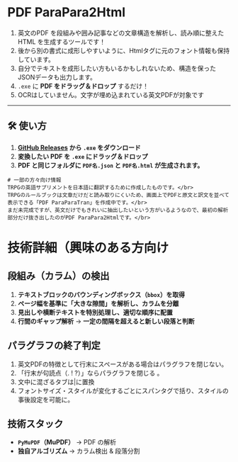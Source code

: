 # PDF ParaPara2Html  
1. 英文のPDF を段組みや囲み記事などの文章構造を解析し、読み順に整えた HTML を生成するツールです！
2. 後から別の書式に成形しやすいように、Htmlタグに元のフォント情報も保持しています。
3. 自分でテキストを成形したい方もいるかもしれないため、構造を保ったJSONデータも出力します。
4. `.exe` に **PDF をドラッグ＆ドロップ** するだけ！  
5. OCRはしていません。文字が埋め込まれている英文PDFが対象です

---

## **🛠 使い方**
1. **[GitHub Releases](https://github.com/memo77/releases) から `.exe` をダウンロード**  
2. **変換したい PDF を `.exe` にドラッグ＆ドロップ**  
3. **PDF と同じフォルダに `PDF名.json` と `PDF名.html` が生成されます。**  

```
# 一部の方々向け情報
TRPGの英語サプリメントを日本語に翻訳するために作成したものです。</br>
TRPGのルールブックは文章だけだと読み取りにくいため、画面上でPDFと原文と訳文を並べて表示できる「PDF ParaParaTran」を作成中です。</br>
まだ未完成ですが、英文だけでもきれいに抽出したいという方がいるようなので、最初の解析部分だけ抜き出したのがPDF ParaPara2Htmlです。</br>
```

# 技術詳細（興味のある方向け
## 段組み（カラム）の検出
1. **テキストブロックのバウンディングボックス（`bbox`）を取得**  
2. **ページ幅を基準に「大きな隙間」を解析し、カラムを分離**  
3. **見出しや横断テキストを特別処理し、適切な順序に配置**  
4. **行間のギャップ解析** → **一定の間隔を超えると新しい段落と判断**  

## パラグラフの終了判定
1. 英文PDFの特徴として行末にスペースがある場合はパラグラフを閉じない。  
2. 「行末が句読点（. ! ?）」ならパラグラフを閉じる 。
3. 文中に混ざるタブは|に置換  
5. フォントサイズ・スタイルが変化するごとにスパンタグで括り、スタイルの事後設定を可能に。  

## 技術スタック
- **`PyMuPDF`（MuPDF）** → PDF の解析  
- **独自アルゴリズム** → カラム検出 & 段落分割  
